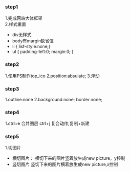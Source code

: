 ### step1 
1.完成网站大体框架<br>
2.样式重置<br>
 - div无样式
 - body有margin缺省值
 - li { list-style:none;}
 - ul { padding-left:0; margin:0; }

### step2
1.使用PS制作top_ico
2.position:absulate;
3.浮动

### step3
1.outline:none
2.background:none; border:none;

### step4
1.ctrl+e  合并图层
  ctrl+j  复合动作,复制+新建
  
### step5
1.切图片
  - 横切图片：
   横切下来的图片竖着放生成new picture，y控制
  - 竖切图片
   竖切下来的图片横着放生成new picture,x控制
	